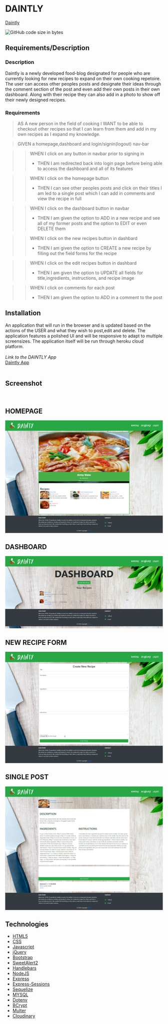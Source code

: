 # DAINTLY

[Daintly](https://dainty-1.herokuapp.com/)

![GitHub code size in bytes](https://img.shields.io/github/languages/code-size/aznjp/project-dos)

## Requirements/Description

### Description
Daintly is a newly developed food-blog designated for people who are currently looking for new recipes to expand on their own cooking repetoire. The user can access other peoples posts and designate their ideas through the comment section of the post and even add their own posts in their own dashboard. Along with their recipe they can also add in a photo to show off their newly designed recipes.

### Requirements
>AS A new person in the field of cooking
I WANT to be able to checkout other recipes so that I can learn from them and add in my own recipes as I expand my knowledge.

>GIVEN a homepage,dashboard and login/signin(logout) nav-bar

>>WHEN I click on any button in navbar prior to signing in
>> + THEN I am redirected back into login page before being able to access the dashboard and all of its features 

>>WHEN I click on the homepage button
>> + THEN I can see other peoples posts and click on their titles I am led to a single post which I can add in comments and view the recipe in full

>>WHEN I click on the dashboard button in navbar
>> + THEN I am given the option to ADD in a new recipe and see all of my former posts and the option to EDIT or even DELETE them

>>WHEN I click on the new recipes button in dashbard
>> + THEN I am given the option to CREATE a new recipe by filling out the field forms for the recipe

>>WHEN I click on the edit recipes button in dashbard
>> + THEN I am given the option to UPDATE all fields for title,ingredients, instructions, and recipe image

>>WHEN I click on comments for each post
>> + THEN I am given the option to ADD in a comment to the post

## Installation

An application that will run in the browser and is updated based on the actions of the USER and what they wish to post,edit and delete. The application features a polished UI and will be responsive to adapt to multiple screensizes. The application itself will be run through heroku cloud platform.
<br>
<br>
*Link to the DAINTLY App* <br>
[Daintly App](https://dainty-1.herokuapp.com/)
<br>
<br>

## Screenshot
<BR>

## HOMEPAGE
![Daintly](./public/images/screenshots1.png)
<br>

## DASHBOARD
![Daintly](./public/images/screenshots2.png)
<br>

## NEW RECIPE FORM
![Daintly](./public/images/screenshots3.png)
<br>

## SINGLE POST
![Daintly](./public/images/screenshots4.png)
<br>


## Technologies

* [HTML5](https://developer.mozilla.org/en-US/docs/Web/Guide/HTML/HTML5)
* [CSS](https://developer.mozilla.org/en-US/docs/Web/CSS)
* [Javascript](https://developer.mozilla.org/en-US/docs/Web/JavaScript)
* [jQuery](https://jquery.com/)
* [Bootstrap](https://getbootstrap.com/)
* [SweetAlert2](https://sweetalert2.github.io/)
* [Handlebars](https://handlebarsjs.com/)
* [NodeJS](https://nodejs.org/en/)
* [Express](https://expressjs.com/)
* [Express-Sessions](https://www.npmjs.com/package/express-session)
* [Sequelize](https://sequelize.org/master/index.html)
* [MYSQL](https://www.mysql.com/)
* [Dotenv](https://www.npmjs.com/package/dotenv)
* [BCrypt](https://www.npmjs.com/package/bcrypt)
* [Multer](https://www.npmjs.com/package/multer)
* [Cloudinary](https://www.npmjs.com/package/cloudinary)